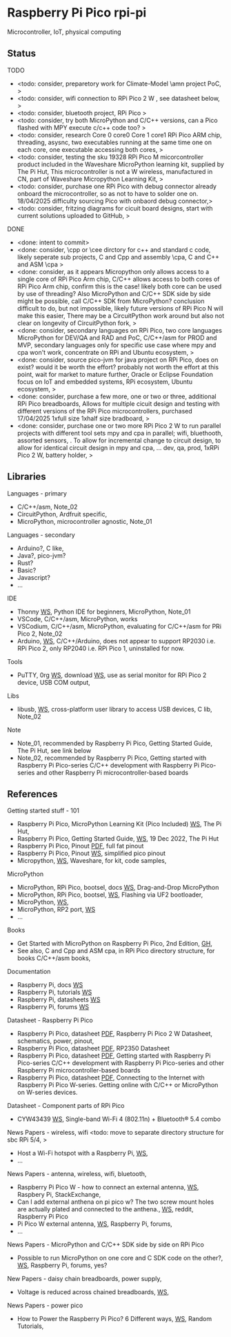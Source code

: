 # Raspberry Pi Pico rpi-pi

Microcontroller, IoT, physical computing

## Status

TODO
* <todo: consider, preparetory work for Climate-Model \amn project PoC, >
* <todo: consider, wifi connection to RPi Pico 2 W , see datasheet below, >
* <todo: consider, bluetooth project, RPi Pico >
* <todo: consider, try both MicroPython and C/C++ versions, can a Pico flashed with MPY execute c/c++ code too? >
* <todo: consider, research Core 0 core0 Core 1 core1 RPi Pico ARM chip, threading, asysnc, two executables running at the same time one on each core, one executable accessing both cores, >
* <todo: consider, testing the sku 19328 RPi Pico M micorcontroller product included in the Waveshare MicroPython learning kit, supplied by The Pi Hut, This microcontroller is not a W wireless, manufactured in CN, part of Waveshare Micropython Learning Kit, >
* <todo: consider, purchase one RPi Pico with debug connector already onboard the microcontroller, so as not to have to solder one on. 18/04/2025 difficulty sourcing Pico with onbaord debug connector,>
* <todo: consider, fritzing diagrams for cicuit board designs, start with current solutions uploaded to GitHub, >

DONE
* <done: intent to commit>
* <done: consider, \cpp or \cee dirctory for c++ and standard c code, likely seperate sub projects, C and Cpp and assembly \cpa, C and C++ and ASM \cpa >
* <done: consider, as it appears Micropython only allows access to a single core of RPi Pico Arm chip, C/C++ allows access to both cores of RPi Pico Arm chip, confirm this is the case! likely both core can be used by use of threading? Also MicroPython and C/C++ SDK side by side might be possible, call C/C++ SDK from MicroPython? conclusion difficult to do, but not impossible, likely future versions of RPi Pico N will make this easier, There may be a CircuitPython work around but also not clear on longevity of CircuitPython fork, >
* <done: consider, secondary languages on RPi Pico, two core languages MicroPython for DEV/QA and RAD and PoC, C/C++/asm for PROD and MVP, secondary languages only for specific use case where mpy and cpa won't work, concentrate on RPi and Ubuntu ecosystem,  >
* <done: consider, source pico-jvm for java project on RPi Pico, does on exist? would it be worth the effort? probably not worth the effort at this point, wait for market to mature further, Oracle or Eclipse Foundation focus on IoT and embedded systems, RPi ecosystem, Ubuntu ecosystem, >
* <done: consider, purchase a few more, one or two or three, additional RPi Pico breadboards, Allows for multiple cicuit design and testing with different versions of the RPi Pico microcontrollers, purchased 17/04/2025 1xfull size 1xhalf size bradboard, >
* <done: consider, purchase one or two more RPi Pico 2 W to run parallel projects with different tool sets mpy and cpa in parallel; wifi, bluethooth, assorted sensors, . To allow for incremental change to circuit design, to allow for identical circuit design in mpy and cpa, ... dev, qa, prod, 1xRPi Pico 2 W, battery holder, >

## Libraries

Languages - primary
* C/C++/asm, Note_02
* CircuitPython, Ardfruit specific, 
* MicroPython, microcontroller agnostic, Note_01

Languages - secondary 
* Arduino?, C like, 
* Java?, pico-jvm?
* Rust?
* Basic?
* Javascript? 
* ...

IDE
* Thonny [WS](https://thonny.org/), Python IDE for beginners, MicroPython, Note_01
* VSCode, C/C++/asm, MicroPython, works
* VSCodium, C/C++/asm, MicroPython, evaluating for C/C++/asm for PRi Pico 2, Note_02
* Arduino, [WS](https://www.arduino.cc/en/software), C/C++/Arduino, does not appear to support RP2030 i.e. RPi Pico 2, only RP2040 i.e. RPi Pico 1, uninstalled for now.

Tools
* PuTTY, 0rg [WS](https://www.putty.org/), download [WS](https://www.chiark.greenend.org.uk/~sgtatham/putty/latest.html), use as serial monitor for RPi Pico 2 device, USB COM output, 

Libs
* libusb, [WS](https://libusb.info/), cross-platform user library to access USB devices, C lib, Note_02

Note
* Note_01, recommended by Raspberry Pi Pico, Getting Started Guide, The Pi Hut, see link below
* Note_02, recommended by Raspberry Pi Pico, Getting started with Raspberry Pi Pico-series C/C++ development with Raspberry Pi Pico-series and other Raspberry Pi microcontroller-based boards

## References

Getting started stuff - 101
* Raspberry Pi Pico, MicroPython Learning Kit (Pico Included) [WS](https://thepihut.com/products/raspberry-pi-pico-micropython-learning-kit-pico-included), The Pi Hut, 
* Raspberry Pi Pico, Getting Started Guide, [WS](https://thepihut.com/blogs/raspberry-pi-tutorials/raspberry-pi-pico-getting-started-guide), 19 Dec 2022, The Pi Hut
* Raspberry Pi Pico, Pinout [PDF](https://cdn.shopify.com/s/files/1/0176/3274/files/Pico-R3-A4-Pinout_f22e6644-b3e4-4997-a192-961c55fc8cae.pdf?v=1664490511), full fat pinout
* Raspberry Pi Pico, Pinout [WS](https://cdn.shopify.com/s/files/1/0176/3274/files/simplified_pico_pinout.jpg), simplified pico pinout
* Micropython, [WS](https://www.waveshare.com/wiki/File:Raspberry_Pi_Pico_MicroPython_Demo_Code.7z), Waveshare, for kit, code samples, 

MicroPython
* MicroPython, RPi Pico, bootsel, docs [WS](https://www.raspberrypi.com/documentation/microcontrollers/micropython.html#drag-and-drop-micropython), Drag-and-Drop MicroPython
* MicroPython, RPi Pico, bootsel, [WS](https://micropython.org/download/RPI_PICO/), Flashing via UF2 bootloader, 
* MicroPython, [WS](https://github.com/micropython/micropython), 
* MicroPython, RP2 port, [WS](https://github.com/micropython/micropython/tree/master/ports/rp2)
* ...

Books
* Get Started with MicroPython on Raspberry Pi Pico, 2nd Edition, [GH](https://github.com/raspberrypipress/gsw-micropython-on-raspberry-pi-pico-2e),
* See also, C and Cpp and ASM cpa, in RPi Pico directory structure, for books C/C++/asm books, 

Documentation
* Raspberry Pi, docs [WS](https://www.raspberrypi.com/documentation/)
* Raspberry Pi, tutorials [WS](https://www.raspberrypi.com/tutorials/)
* Raspberry Pi, datasheets [WS](https://datasheets.raspberrypi.com/)
* Raspberry Pi, forums [WS](https://forums.raspberrypi.com/)

Datasheet - Raspberry Pi Pico
* Raspberry Pi Pico, datasheet [PDF](https://datasheets.raspberrypi.com/picow/pico-2-w-datasheet.pdf), Raspberry Pi Pico 2 W Datasheet, schematics, power, pinout, 
* Raspberry Pi Pico, datasheet [PDF](https://datasheets.raspberrypi.com/rp2350/rp2350-datasheet.pdf), RP2350 Datasheet
* Raspberry Pi Pico, datasheet [PDF](https://datasheets.raspberrypi.com/pico/getting-started-with-pico.pdf), Getting started with Raspberry Pi Pico-series C/C++ development with Raspberry Pi Pico-series and other Raspberry Pi microcontroller-based boards
* Raspberry Pi Pico, datasheet [PDF](https://datasheets.raspberrypi.com/picow/connecting-to-the-internet-with-pico-w.pdf), Connecting to the Internet with Raspberry Pi Pico W-series. Getting online with C/C++ or MicroPython on W-series devices.

Datasheet - Component parts of RPi Pico
* CYW43439 [WS](https://www.infineon.com/cms/en/product/wireless-connectivity/airoc-wi-fi-plus-bluetooth-combos/wi-fi-4-802.11n/cyw43439/), Single-band Wi-Fi 4 (802.11n) + Bluetooth® 5.4 combo

News Papers - wireless, wifi <todo: move to separate directory structure for sbc RPi 5/4, >
* Host a Wi-Fi hotspot with a Raspberry Pi, [WS](https://www.raspberrypi.com/tutorials/host-a-hotel-wifi-hotspot/), 
* ...

News Papers - antenna, wireless, wifi, bluetooth, 
* Raspberry Pi Pico W - how to connect an external antenna, [WS](https://raspberrypi.stackexchange.com/questions/141136/raspberry-pi-pico-w-how-to-connect-an-external-antenna), Raspbery Pi, StackExchange, 
* Can I add external anthena on pi pico w? The two screw mount holes are actually plated and connected to the anthena., [WS](https://www.reddit.com/r/raspberrypipico/comments/12ifx14/can_i_add_external_anthena_on_pi_pico_w_the_two/), reddit, Raspberry Pi Pico
* Pi Pico W external antenna, [WS](https://forums.raspberrypi.com/viewtopic.php?t=348928), Raspberry Pi, forums, 
* ...

News Papers - MicroPython and C/C++ SDK side by side on RPi Pico 
* Possible to run MicroPython on one core and C SDK code on the other?, [WS](https://forums.raspberrypi.com/viewtopic.php?t=325167), Raspberry Pi, forums, yes?

New Papers - daisy chain breadboards, power supply, 
* Voltage is reduced across chained breadboards, [WS](https://electronics.stackexchange.com/questions/85599/voltage-is-reduced-across-chained-breadboards), 

News Papers - power pico
* How to Power the Raspberry Pi Pico? 6 Different ways, [WS](https://randomnerdtutorials.com/power-raspberry-pi-pico-6-different-ways/), Random Tutorials, 
